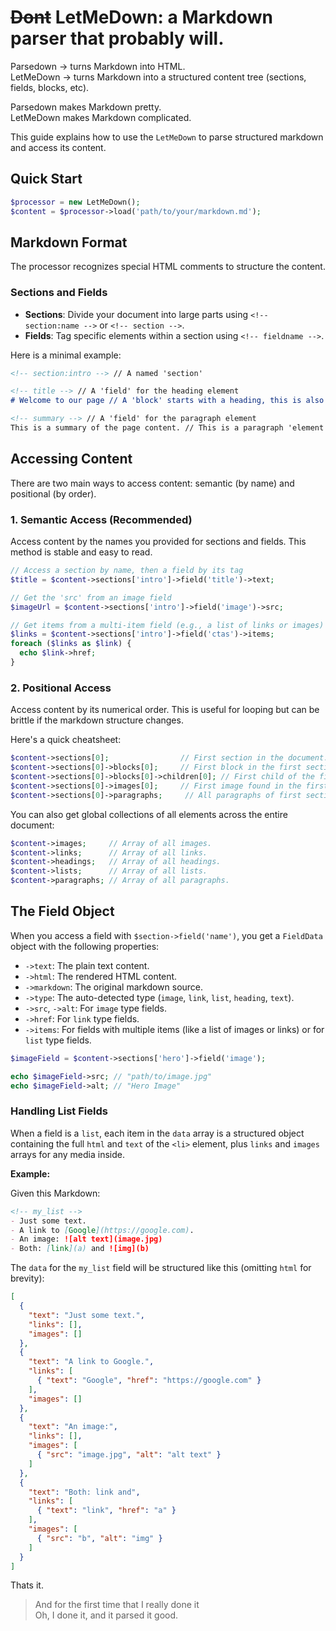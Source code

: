# ~~Dont~~ LetMeDown:  a Markdown parser that probably will.

Parsedown → turns Markdown into HTML.  
LetMeDown → turns Markdown into a structured content tree (sections, fields, blocks, etc).

Parsedown makes Markdown pretty.  
LetMeDown makes Markdown complicated.


This guide explains how to use the `LetMeDown` to parse structured markdown and access its content.

## Quick Start

```php
$processor = new LetMeDown();
$content = $processor->load('path/to/your/markdown.md');
```

## Markdown Format

The processor recognizes special HTML comments to structure the content.

### Sections and Fields

- **Sections**: Divide your document into large parts using `<!-- section:name -->` or `<!-- section -->`.
- **Fields**: Tag specific elements within a section using `<!-- fieldname -->`.

Here is a minimal example:

```markdown
<!-- section:intro --> // A named 'section'

<!-- title --> // A 'field' for the heading element
# Welcome to our page // A 'block' starts with a heading, this is also a heading 'element'

<!-- summary --> // A 'field' for the paragraph element
This is a summary of the page content. // This is a paragraph 'element'
```

## Accessing Content

There are two main ways to access content: semantic (by name) and positional (by order).

### 1. Semantic Access (Recommended)

Access content by the names you provided for sections and fields. This method is stable and easy to read.

```php
// Access a section by name, then a field by its tag
$title = $content->sections['intro']->field('title')->text;

// Get the 'src' from an image field
$imageUrl = $content->sections['intro']->field('image')->src;

// Get items from a multi-item field (e.g., a list of links or images)
$links = $content->sections['intro']->field('ctas')->items;
foreach ($links as $link) {
  echo $link->href;
}
```

### 2. Positional Access

Access content by its numerical order. This is useful for looping but can be brittle if the markdown structure changes.

Here's a quick cheatsheet:

```php
$content->sections[0];                // First section in the document.
$content->sections[0]->blocks[0];     // First block in the first section.
$content->sections[0]->blocks[0]->children[0]; // First child of the first block.
$content->sections[0]->images[0];     // First image found in the first section.
$content->sections[0]->paragraphs;     // All paragraphs of first section.
```

You can also get global collections of all elements across the entire document:

```php
$content->images;     // Array of all images.
$content->links;      // Array of all links.
$content->headings;   // Array of all headings.
$content->lists;      // Array of all lists.
$content->paragraphs; // Array of all paragraphs.
```

## The Field Object

When you access a field with `$section->field('name')`, you get a `FieldData` object with the following properties:

-   `->text`: The plain text content.
-   `->html`: The rendered HTML content.
-   `->markdown`: The original markdown source.
-   `->type`: The auto-detected type (`image`, `link`, `list`, `heading`, `text`).
-   `->src`, `->alt`: For `image` type fields.
-   `->href`: For `link` type fields.
-   `->items`: For fields with multiple items (like a list of images or links) or for `list` type fields.

```php
$imageField = $content->sections['hero']->field('image');

echo $imageField->src; // "path/to/image.jpg"
echo $imageField->alt; // "Hero Image"
```

### Handling List Fields

When a field is a `list`, each item in the `data` array is a structured object containing the full `html` and `text` of the `<li>` element, plus `links` and `images` arrays for any media inside.

**Example:**

Given this Markdown:

```markdown
<!-- my_list -->
- Just some text.
- A link to [Google](https://google.com).
- An image: ![alt text](image.jpg)
- Both: [link](a) and ![img](b)
```

The `data` for the `my_list` field will be structured like this (omitting `html` for brevity):

```json
[
  {
    "text": "Just some text.",
    "links": [],
    "images": []
  },
  {
    "text": "A link to Google.",
    "links": [
      { "text": "Google", "href": "https://google.com" }
    ],
    "images": []
  },
  {
    "text": "An image:",
    "links": [],
    "images": [
      { "src": "image.jpg", "alt": "alt text" }
    ]
  },
  {
    "text": "Both: link and",
    "links": [
      { "text": "link", "href": "a" }
    ],
    "images": [
      { "src": "b", "alt": "img" }
    ]
  }
]
```


Thats it.



> And for the first time that I really done it  
> Oh, I done it, and it parsed it good.